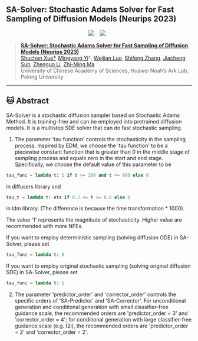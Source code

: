 ## SA-Solver: Stochastic Adams Solver for Fast Sampling of Diffusion Models (Neurips 2023)
<div align="center">
  <a href="https://arxiv.org/pdf/2309.05019.pdf"><img src="https://img.shields.io/static/v1?label=Paper&message=Arxiv&color=red&logo=arxiv"></a> &ensp;
  <a href="https://github.com/PixArt-alpha/PixArt-alpha/blob/master/diffusion/sa_solver_diffusers.py"><img src="https://img.shields.io/static/v1?label=Project%20Page&message=Github&color=blue&logo=github-pages"></a> &ensp;
</div>

> [**SA-Solver: Stochastic Adams Solver for Fast Sampling of Diffusion Models (Neurips 2023)**](https://arxiv.org/pdf/2309.05019.pdf)<br>
> [Shuchen Xue*](https://github.com/scxue), [Mingyang Yi]()&#8224;, 
> [Weijian Luo](), [Shifeng Zhang](), [Jiacheng Sun](),
> [Zhenguo Li](https://scholar.google.com/citations?user=XboZC1AAAAAJ),
> [Zhi-Ming Ma]()
> <br>University of Chinese Academy of Sciences, Huawei Noah’s Ark Lab, Peking University<br>
---

## 🐱 Abstract
SA-Solver is a stochastic diffusion sampler based on Stochastic Adams Method. It is training-free and can be employed into pretrained diffusion models. It is a multistep SDE solver that can do fast stochastic sampling. 

1. The parameter 'tau function' controls the stochasticity in the sampling process. Inspired by EDM, we choose the 'tau function' to be a piecewise constant function that is greater than 0 in the middle stage of sampling process and equals zero in the start and end stage. Specifically, we choose the default value of this parameter to be

```python
tau_func = lambda t: 1 if t >= 200 and t <= 800 else 0
```

in diffusers library and 

```python
tau_t = lambda t: eta if 0.2 <= t <= 0.8 else 0
```

in ldm library. (The difference is because the time transformation * 1000).

The value '1' represents the magnitude of stochasticity. Higher value are recommended with more NFEs.

If you want to employ deterministic sampling (solving diffusion ODE) in SA-Solver, please set

```python
tau_func = lambda t: 0
```

If you want to employ original stochastic sampling (solving original diffusion SDE) in SA-Solver, please set

```python
tau_func = lambda t: 1
```


2. The parameter 'predictor_order' and 'corrector_order' controls the specific orders of 'SA-Predictor' and 'SA-Corrector'. For unconditional generation and conditional generation with small classifier-free guidance scale, the recommended orders are 'predictor_order = 3' and 'corrector_order = 4'; for conditional generation with large classifier-free guidance scale (e.g. t2i), the recommended orders are 'predictor_order = 2' and 'corrector_order = 2'.

